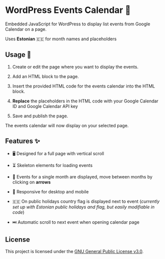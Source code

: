 # WordPress Events Calendar 📅

Embedded JavaScript for WordPress to display list events from Google Calendar on a page.

Uses **Estonian** 🇪🇪 for month names and placeholders

## Usage 🚀

1. Create or edit the page where you want to display the events.

2. Add an HTML block to the page.

3. Insert the provided HTML code for the events calendar into the HTML block.

4. **Replace** the placeholders in the HTML code with your Google Calendar ID and Google Calendar API key

5. Save and publish the page.

The events calendar will now display on your selected page.

## Features ✨

- 🖥️ Designed for a full page with vertical scroll

- ⏳ Skeleton elements for loading events

- 📆 Events for a single month are displayed, move between months by clicking on **arrows**

- 📱 Responsive for desktop and mobile

- 🇪🇪 On public holidays country flag is displayed next to event (_currently set up with Estonian public holidays and flag, but easily modifiable in code_)

- ⏭️ Automatic scroll to next event when opening calendar page

## License

This project is licensed under the [GNU General Public License v3.0](./LICENSE).
